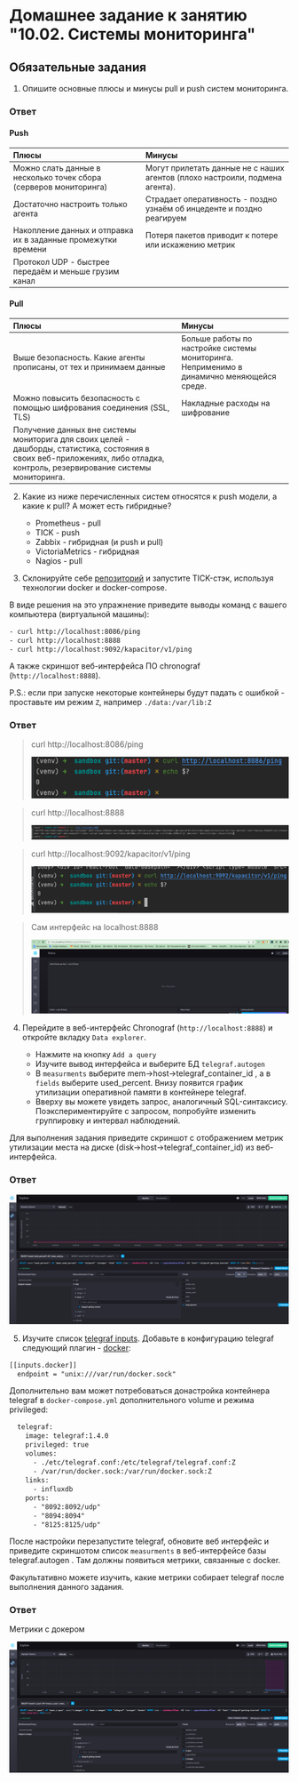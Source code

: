 # Домашнее задание к занятию "10.02. Системы мониторинга"

## Обязательные задания

1. Опишите основные плюсы и минусы pull и push систем мониторинга.

### Ответ
#### Push
| Плюсы | Минусы |
|:----|:----|
Можно слать данные в несколько точек сбора (серверов мониторинга) | Могут прилетать данные не с наших агентов (плохо настроили, подмена агента).
Достаточно настроить только агента | Страдает оперативность - поздно узнаём об инцеденте и поздно реагируем
Накопление данных и отправка их в заданные промежутки времени | Потеря пакетов приводит к потере или искажению метрик 
Протокол UDP - быстрее передаём и меньше грузим канал | 

#### Pull
| Плюсы | Минусы |
|:----|:----|
Выше безопасность. Какие агенты прописаны, от тех и принимаем данные | Больше работы по настройке системы мониторинга. Неприменимо в динамично меняющейся среде.
Можно повысить безопасность с помощью шифрования соединения (SSL, TLS) | Накладные расходы на шифрование
Получение данных вне системы мониторига для своих целей - дашборды, статистика, состояния в своих веб-приложениях, либо отладка, контроль, резервирование системы мониторинга. |


2. Какие из ниже перечисленных систем относятся к push модели, а какие к pull? А может есть гибридные?

    - Prometheus - pull
    - TICK - push
    - Zabbix - гибридная (и push и pull)
    - VictoriaMetrics - гибридная
    - Nagios - pull


3. Склонируйте себе [репозиторий](https://github.com/influxdata/sandbox/tree/master) и запустите TICK-стэк, 
используя технологии docker и docker-compose.

В виде решения на это упражнение приведите выводы команд с вашего компьютера (виртуальной машины):

    - curl http://localhost:8086/ping
    - curl http://localhost:8888
    - curl http://localhost:9092/kapacitor/v1/ping

А также скриншот веб-интерфейса ПО chronograf (`http://localhost:8888`). 

P.S.: если при запуске некоторые контейнеры будут падать с ошибкой - проставьте им режим `Z`, например
`./data:/var/lib:Z`

### Ответ
> curl http://localhost:8086/ping
> 
> ![](./86.png)

> curl http://localhost:8888
> 
> ![](./88.png)

> curl http://localhost:9092/kapacitor/v1/ping
> 
> ![](./92.png)

>  Сам интерфейс на localhost:8888
> 
> ![](./8888.png)
4. Перейдите в веб-интерфейс Chronograf (`http://localhost:8888`) и откройте вкладку `Data explorer`.

    - Нажмите на кнопку `Add a query`
    - Изучите вывод интерфейса и выберите БД `telegraf.autogen`
    - В `measurments` выберите mem->host->telegraf_container_id , а в `fields` выберите used_percent. 
    Внизу появится график утилизации оперативной памяти в контейнере telegraf.
    - Вверху вы можете увидеть запрос, аналогичный SQL-синтаксису. 
    Поэкспериментируйте с запросом, попробуйте изменить группировку и интервал наблюдений.

Для выполнения задания приведите скриншот с отображением метрик утилизации места на диске 
(disk->host->telegraf_container_id) из веб-интерфейса.

### Ответ

![](./disk.png)

5. Изучите список [telegraf inputs](https://github.com/influxdata/telegraf/tree/master/plugins/inputs). 
Добавьте в конфигурацию telegraf следующий плагин - [docker](https://github.com/influxdata/telegraf/tree/master/plugins/inputs/docker):
```
[[inputs.docker]]
  endpoint = "unix:///var/run/docker.sock"
```

Дополнительно вам может потребоваться донастройка контейнера telegraf в `docker-compose.yml` дополнительного volume и 
режима privileged:
```
  telegraf:
    image: telegraf:1.4.0
    privileged: true
    volumes:
      - ./etc/telegraf.conf:/etc/telegraf/telegraf.conf:Z
      - /var/run/docker.sock:/var/run/docker.sock:Z
    links:
      - influxdb
    ports:
      - "8092:8092/udp"
      - "8094:8094"
      - "8125:8125/udp"
```

После настройки перезапустите telegraf, обновите веб интерфейс и приведите скриншотом список `measurments` в 
веб-интерфейсе базы telegraf.autogen . Там должны появиться метрики, связанные с docker.

Факультативно можете изучить, какие метрики собирает telegraf после выполнения данного задания.

### Ответ

Метрики с докером

![](./docker.png)